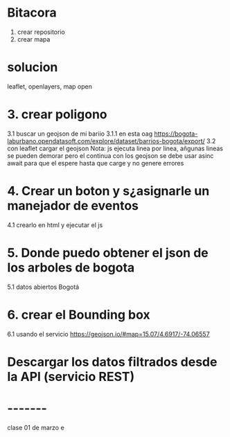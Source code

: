 # Bitacora
1. crear repositorio
2. crear mapa
# solucion
leaflet, openlayers, map open
# 3. crear poligono
3.1 buscar un geojson de mi bariio 
3.1.1 en esta oag https://bogota-laburbano.opendatasoft.com/explore/dataset/barrios-bogota/export/
3.2 con leaflet cargar el geojson
Nota: js ejecuta linea por linea, añgunas lineas se pueden demorar pero el continua con los geojson se debe usar asinc await para que el espere hasta que carge y no genere errores
# 4. Crear un boton y s¿asignarle un manejador de eventos
4.1 crearlo en html y ejecutar el js
# 5. Donde puedo obtener el json de los arboles de bogota
5.1 datos abiertos Bogotá 
# 6. crear el Bounding box
6.1  usando el servicio https://geojson.io/#map=15.07/4.6917/-74.06557
# Descargar los datos filtrados desde la API (servicio REST)

# -------
clase 01 de marzo
e